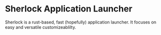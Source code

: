 # Sherlock Application Launcher
Sherlock is a rust-based, fast (hopefully) application launcher. It focuses on easy and versatile customizeablilty. 


